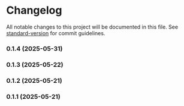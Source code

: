 # Changelog

All notable changes to this project will be documented in this file. See [standard-version](https://github.com/conventional-changelog/standard-version) for commit guidelines.

### 0.1.4 (2025-05-31)

### 0.1.3 (2025-05-22)

### 0.1.2 (2025-05-21)

### 0.1.1 (2025-05-21)
